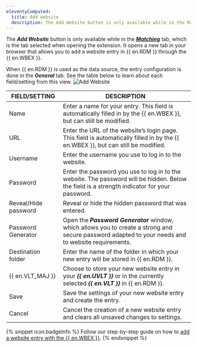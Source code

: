 ```yaml
---
eleventyComputed:
  title: Add website
  description: The Add Website button is only available while in the Matching tab, which is the tab selected when opening the extension. It opens a new tab in your browser that allows you to add a website entry in {{ en.RDM }} through the {{ en.WBEX }}.
---
```

The ***Add Website*** button is only available while in the [***Matching***](/rdm/windows/workspace-browser-extension/workspace-browser-extension-user-interface/side-menu/) tab, which is the tab selected when opening the extension. It opens a new tab in your browser that allows you to add a website entry in {{ en.RDM }} through the {{ en.WBEX }}.

When {{ en.RDM }} is used as the data source, the entry configuration is done in the ***General*** tab.
See the table below to learn about each field/setting from this view.
![Add Website](https://cdnweb.devolutions.net/docs/en/rdm/windows/RDMWin2130.png)

| FIELD/SETTING | DESCRIPTION |
|---------------|-------------|
| Name | Enter a name for your entry. This field is automatically filled in by the {{ en.WBEX }}, but can still be modified.              |
| URL | Enter the URL of the website’s login page. This field is automatically filled in by the {{ en.WBEX }}, but can still be modified. |
| Username | Enter the username you use to log in to the website.                                                                         |
| Password | Enter the password you use to log in to the website. The password will be hidden. Below the field is a strength indicator for your password. |
| Reveal/Hide password | Reveal or hide the hidden password that was entered.                                                             |
| Password Generator | Open the ***Password Generator*** window, which allows you to create a strong and secure password adapted to your needs and to website requirements. |
| Destination folder | Enter the name of the folder in which your new entry will be stored in {{ en.RDM }}.                               |
| {{ en.VLT_MAJ }} | Choose to store your new website entry in your ***{{ en.UVLT }}*** or in the currently selected ***{{ en.VLT }}*** in {{ en.RDM }}.                    |
| Save | Save the settings of your new website entry and create the entry.                                                                |
| Cancel | Cancel the creation of a new website entry and clears all unsaved changes to settings.                                         |

{% snippet icon.badgeInfo %}
Follow our step-by-step guide on how to [add a website entry with the {{ en.WBEX }}](/rdm/windows/workspace-browser-extension/using-workspace-browser-extension/add-website-entry-workspace-browser-extension/).
{% endsnippet %}
